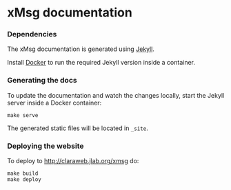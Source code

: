 # xMsg documentation

### Dependencies

The xMsg documentation is generated using [Jekyll](http://jekyllrb.com/).

Install [Docker](https://docs.docker.com/engine/installation/) to run
the required Jekyll version inside a container.

### Generating the docs

To update the documentation and watch the changes locally, start the Jekyll
server inside a Docker container:

    make serve

The generated static files will be located in `_site`.

### Deploying the website

To deploy to <http://claraweb.jlab.org/xmsg> do:

    make build
    make deploy

